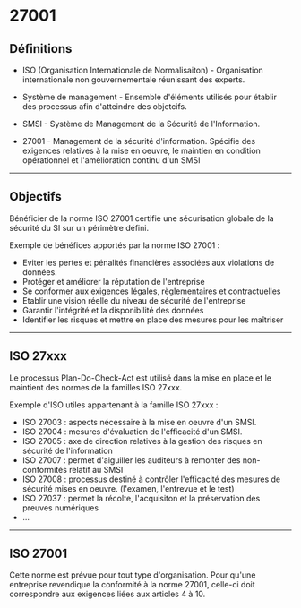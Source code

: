 # 27001

## Définitions 

- ISO (Organisation Internationale de Normalisaiton) - Organisation internationale non gouvernementale réunissant des experts.

- Système de management - Ensemble d'éléments utilisés pour établir des processus afin d'atteindre des objetcifs.

- SMSI - Système de Management de la Sécurité de l'Information. 

- 27001 - Management de la sécurité d'information. Spécifie des exigences relatives à la mise en oeuvre, le maintien en condition opérationnel et l'amélioration continu d'un SMSI

--- 

## Objectifs 

Bénéficier de la norme ISO 27001 certifie une sécurisation globale de la sécurité du SI sur un périmètre défini.

Exemple de bénéfices apportés par la norme ISO 27001 :
- Eviter les pertes et pénalités financières associées aux violations de données.
- Protéger et améliorer la réputation de l'entreprise
- Se conformer aux exigences légales, règlementaires et contractuelles
- Etablir une vision réelle du niveau de sécurité de l'entreprise
- Garantir l'intégrité et la disponibilité des données
- Identifier les risques et mettre en place des mesures pour les maîtriser

---

## ISO 27xxx

Le processus Plan-Do-Check-Act est utilisé dans la mise en place et le maintient des normes de la familles ISO 27xxx.

Exemple d'ISO utiles appartenant à la famille ISO 27xxx :
- ISO 27003 : aspects nécessaire à la mise en oeuvre d'un SMSI.
- ISO 27004 : mesures d'évaluation de l'efficacité d'un SMSI.
- ISO 27005 : axe de direction relatives à la gestion des risques en sécurité de l'information
- ISO 27007 : permet d'aiguiller les auditeurs à remonter des non-conformités relatif au SMSI
- ISO 27008 : processus destiné à contrôler l'efficacité des mesures de sécurité mises en oeuvre. (l'examen, l'entrevue et le test)
- ISO 27037 : permet la récolte, l'acquisiton et la préservation des preuves numériques
- ...

---

## ISO 27001 

Cette norme est prévue pour tout type d'organisation. Pour qu'une entreprise revendique la conformité à la norme 27001, celle-ci doit correspondre aux exigences liées aux articles 4 à 10.

